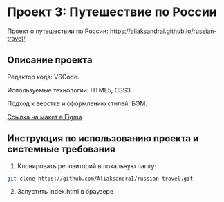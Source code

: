 # Проект 3: Путешествие по России

Проект о путешествии по России: https://aliaksandrai.github.io/russian-travel/.


## Описание проекта

Редактор кода: VSCode. 

Используемые технологии: HTML5, CSS3. 

Подход к верстке и оформлению стилей: БЭМ. 

[Ссылка на макет в Figma](https://www.figma.com/file/MTZ7K0gUaN07iNIj8YCcLm/Russia-(mobile)-(Copy)?node-id=0%3A1)


## Инструкция по использованию проекта и системные требования

1. Клонировать репозиторий в локальную папку:

```bash
git clone https://github.com/AliaksandraI/russian-travel.git
```
2. Запустить index.html в браузере



